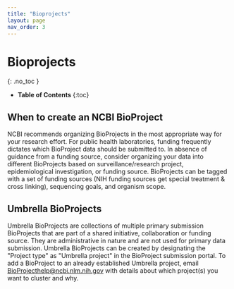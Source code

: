 ```yaml
---
title: "Bioprojects"
layout: page
nav_order: 3
---
```


# Bioprojects
{: .no_toc }

- **Table of Contents**
{:toc}


<!---
Sections start here
-->
## When to create an NCBI BioProject

NCBI recommends organizing BioProjects in the most appropriate way for your research effort. For public health laboratories, funding frequently dictates which BioProject data should be submitted to. In absence of guidance from a funding source, consider organizing your data into different BioProjects based on surveillance/research project, epidemiological investigation, or funding source. BioProjects can be tagged with a set of funding sources (NIH funding sources get special treatment & cross linking), sequencing goals, and organism scope.

## Umbrella BioProjects

Umbrella BioProjects are collections of multiple primary submission BioProjects that are part of a shared initiative, collaboration or funding source. They are administrative in nature and are not used for primary data submission. Umbrella BioProjects can be created by designating the "Project type" as "Umbrella project" in the BioProject submission portal. To add a BioProject to an already established Umbrella project, email BioProjecthelp@ncbi.nlm.nih.gov with details about which project(s) you want to cluster and why.

